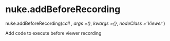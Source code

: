 # nuke.addBeforeRecording
nuke.addBeforeRecording(_call_ , _args =()_, _kwargs ={}_, _nodeClass ='Viewer'_)

Add code to execute before viewer recording